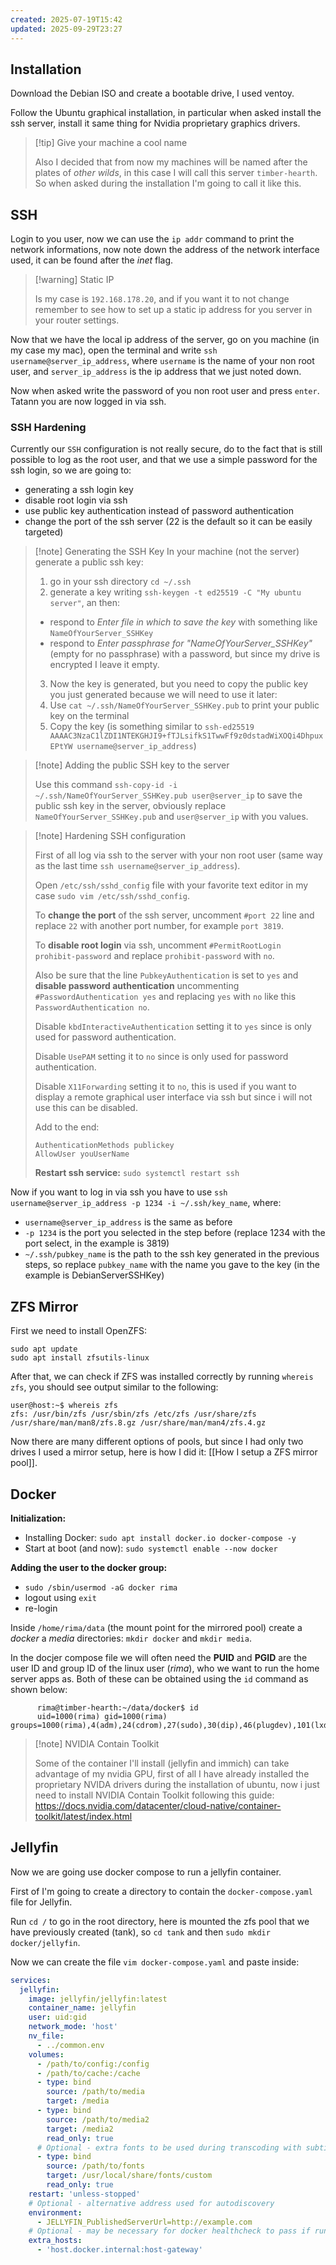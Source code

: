 ```yaml
---
created: 2025-07-19T15:42
updated: 2025-09-29T23:27
---
```

## Installation

Download the Debian ISO and create a bootable drive, I used ventoy.

Follow the Ubuntu graphical installation, in particular when asked install the ssh server, install it same thing for Nvidia proprietary graphics drivers.

>[!tip] Give your machine a cool name
>
>Also I decided that from now my machines will be named after the plates of *other wilds*, in this case I will call this server `timber-hearth`. So when asked during the installation I'm going to call it like this.

## SSH

Login to you user, now we can use the `ip addr` command to print the network informations, now note down the address of the network interface used, it can be found after the *inet* flag.

>[!warning] Static IP
>
>Is my case is `192.168.178.20`, and if you want it to not change remember to see how to set up a static ip address for you server in your router settings.

Now that we have the local ip address of the server, go on you machine (in my case my mac), open the terminal and write `ssh username@server_ip_address`, where `username` is the name of your non root user, and `server_ip_address` is the ip address that we just noted down.

Now when asked write the password of you non root user and press `enter`. Tatann you are now logged in via ssh.

### SSH Hardening

Currently our `SSH` configuration is not really secure, do to the fact that is still possible to log as the root user, and that we use a simple password for the ssh login, so we are going to:
- generating a ssh login key
- disable root login via ssh
- use public key authentication instead of password authentication
- change the port of the ssh server (22 is the default so it can be easily targeted)

>[!note] Generating the SSH Key
>In your machine (not the server) generate a public ssh key:
>1. go in your ssh directory `cd ~/.ssh`
>2. generate a key writing `ssh-keygen -t ed25519 -C "My ubuntu server"`, an then:
>	- respond to *Enter file in which to save the key* with something like `NameOfYourServer_SSHKey`
>	- respond to *Enter passphrase for "NameOfYourServer_SSHKey"* (empty for no passphrase) with a password, but since my drive is encrypted I leave it empty.
>3. Now the key is generated, but you need to copy the public key you just generated because we will need to use it later:
>4. Use `cat ~/.ssh/NameOfYourServer_SSHKey.pub` to print your public key on the terminal
>5. Copy the key (is something similar to `ssh-ed25519 AAAAC3NzaC1lZDI1NTEKGHJI9+fTJLsifkS1TwwFf9z0dstadWiXOQi4DhpuxEPtYW username@server_ip_address`)

>[!note] Adding the public SSH key to the server
>
>Use this command `ssh-copy-id -i ~/.ssh/NameOfYourServer_SSHKey.pub user@server_ip` to save the public ssh key in the server, obviously replace `NameOfYourServer_SSHKey.pub` and `user@server_ip` with you values.

>[!note] Hardening SSH configuration
>
>First of all log via ssh to the server with your non root user (same way as the last time `ssh username@server_ip_address`).
>
>Open `/etc/ssh/sshd_config` file with your favorite text editor in my case `sudo vim /etc/ssh/sshd_config`.
>
>To **change the port** of the ssh server, uncomment `#port 22` line and replace `22` with another port number, for example `port 3819`.
>
>To **disable root login** via ssh, uncomment `#PermitRootLogin prohibit-password` and replace `prohibit-password` with `no`.
>
>Also be sure that the line `PubkeyAuthentication` is set to `yes` and **disable password authentication** uncommenting `#PasswordAuthentication yes` and replacing `yes` with `no` like this `PasswordAuthentication no`.
>
>Disable `kbdInteractiveAuthentication` setting it to `yes` since is only used for password authentication.
>
>Disable `UsePAM` setting it to `no` since is only used for password authentication.
>
>Disable `X11Forwarding` setting it to `no`, this is used if you want to display a remote graphical user interface via ssh but since i will not use this can be disabled.
>
>Add to the end:
>```
>AuthenticationMethods publickey
>AllowUser youUserName
>```
>
>**Restart ssh service:** `sudo systemctl restart ssh`


Now if you want to log in via ssh you have to use `ssh username@server_ip_address -p 1234 -i ~/.ssh/key_name`, where:
- `username@server_ip_address` is the same as before
- `-p 1234` is the port you selected in the step before (replace 1234 with the port select, in the example is 3819)
- `~/.ssh/pubkey_name` is the path to the ssh key generated in the previous steps, so replace `pubkey_name` with the name you gave to the key (in the example is DebianServerSSHKey)

## ZFS Mirror

First we need to install OpenZFS:

```
sudo apt update
sudo apt install zfsutils-linux
```

After that, we can check if ZFS was installed correctly by running `whereis zfs`, you should see output similar to the following:

```
user@host:~$ whereis zfs
zfs: /usr/bin/zfs /usr/sbin/zfs /etc/zfs /usr/share/zfs /usr/share/man/man8/zfs.8.gz /usr/share/man/man4/zfs.4.gz
```

Now there are many different options of pools, but since I had only two drives I used a mirror setup, here is how I did it: [[How I setup a ZFS mirror pool]].

## Docker

**Initialization:**
- Installing Docker: `sudo apt install docker.io docker-compose -y`
- Start at boot (and now): `sudo systemctl enable --now docker`

**Adding the user to the docker group:**
- `sudo /sbin/usermod -aG docker rima`
- logout using `exit`
- re-login

Inside `/home/rima/data` (the mount point for the mirrored pool) create a *docker* a *media* directories: `mkdir docker` and `mkdir media`.

In the docjer compose file we will often need the **PUID** and **PGID** are the user ID and group ID of the linux user (*rima*), who we want to run the home server apps as. Both of these can be obtained using the `id` command as shown below:
```
	  rima@timber-hearth:~/data/docker$ id 
	  uid=1000(rima) gid=1000(rima) groups=1000(rima),4(adm),24(cdrom),27(sudo),30(dip),46(plugdev),101(lxd),111(docker)
```

>[!note] NVIDIA Contain Toolkit
>
>Some of the container I'll install (jellyfin and immich) can take advantage of my nvidia GPU, first of all I have already installed the proprietary NVIDA drivers during the installation of ubuntu, now i just need to install NVIDIA Contain Toolkit following this guide: https://docs.nvidia.com/datacenter/cloud-native/container-toolkit/latest/index.html

## Jellyfin

 Now we are going use docker compose to run a jellyfin container.

First of I'm going to create a directory to contain the `docker-compose.yaml` file for Jellyfin.

Run `cd /` to go in the root directory, here is mounted the zfs pool that we have previously created (tank), so `cd tank` and then `sudo mkdir docker/jellyfin`.

Now we can create the file `vim docker-compose.yaml` and paste inside:

```yaml
services:
  jellyfin:
    image: jellyfin/jellyfin:latest
    container_name: jellyfin
    user: uid:gid
    network_mode: 'host'
	nv_file:
      - ../common.env
    volumes:
      - /path/to/config:/config
      - /path/to/cache:/cache
      - type: bind
        source: /path/to/media
        target: /media
      - type: bind
        source: /path/to/media2
        target: /media2
        read_only: true
      # Optional - extra fonts to be used during transcoding with subtitle burn-in
      - type: bind
        source: /path/to/fonts
        target: /usr/local/share/fonts/custom
        read_only: true
    restart: 'unless-stopped'
    # Optional - alternative address used for autodiscovery
    environment:
      - JELLYFIN_PublishedServerUrl=http://example.com
    # Optional - may be necessary for docker healthcheck to pass if running in host network mode
    extra_hosts:
      - 'host.docker.internal:host-gateway' 
```
